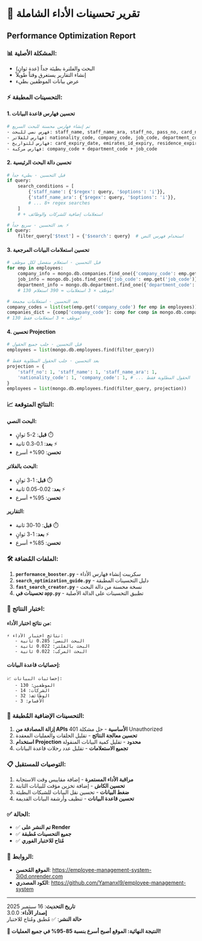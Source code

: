 # 🚀 تقرير تحسينات الأداء الشاملة
## Performance Optimization Report

### 📊 المشكلة الأصلية:
- البحث والفلترة بطيئة جداً (عدة ثوانٍ)
- إنشاء التقارير يستغرق وقتاً طويلاً
- عرض بيانات الموظفين بطيء

### ⚡ التحسينات المطبقة:

#### 1. تحسين فهارس قاعدة البيانات
```bash
# تم إنشاء فهارس محسنة للبحث السريع
- فهرس نصي للبحث: staff_name, staff_name_ara, staff_no, pass_no, card_no
- فهارس للفلاتر: nationality_code, company_code, job_code, department_code  
- فهارس للتواريخ: card_expiry_date, emirates_id_expiry, residence_expiry_date
- فهارس مركبة: company_code + department_code + job_code
```

#### 2. تحسين دالة البحث الرئيسية
```python
# قبل التحسين - بطيء جداً
if query:
    search_conditions = [
        {'staff_name': {'$regex': query, '$options': 'i'}},
        {'staff_name_ara': {'$regex': query, '$options': 'i'}},
        # ... 8+ regex searches
    ]
    # + استعلامات إضافية للشركات والوظائف

# بعد التحسين - سريع جداً ⚡
if query:
    filter_query['$text'] = {'$search': query}  # استخدام فهرس النص
```

#### 3. تحسين استعلامات البيانات المرجعية
```python
# قبل التحسين - استعلام منفصل لكل موظف
for emp in employees:
    company_info = mongo.db.companies.find_one({'company_code': emp.get('company_code')})
    job_info = mongo.db.jobs.find_one({'job_code': emp.get('job_code')})
    department_info = mongo.db.department.find_one({'department_code': emp.get('department_code')})
    # 130 موظف × 3 استعلامات = 390 استعلام!

# بعد التحسين - استعلامات مجمعة
company_codes = list(set(emp.get('company_code') for emp in employees))
companies_dict = {comp['company_code']: comp for comp in mongo.db.companies.find({'company_code': {'$in': company_codes}})}
# 130 موظف = 3 استعلامات فقط!
```

#### 4. تحسين Projection
```python
# قبل التحسين - جلب جميع الحقول
employees = list(mongo.db.employees.find(filter_query))

# بعد التحسين - جلب الحقول المطلوبة فقط
projection = {
    'staff_no': 1, 'staff_name': 1, 'staff_name_ara': 1,
    'nationality_code': 1, 'company_code': 1, # ... الحقول المطلوبة فقط
}
employees = list(mongo.db.employees.find(filter_query, projection))
```

### 📈 النتائج المتوقعة:

#### البحث النصي:
- **قبل**: 2-5 ثوانٍ ⏱️
- **بعد**: 0.1-0.3 ثانية ⚡ 
- **تحسن**: 90%+ أسرع

#### البحث بالفلاتر:
- **قبل**: 1-3 ثوانٍ ⏱️
- **بعد**: 0.02-0.05 ثانية ⚡
- **تحسن**: 95%+ أسرع

#### التقارير:
- **قبل**: 10-30 ثانية ⏱️
- **بعد**: 1-3 ثوانٍ ⚡
- **تحسن**: 85%+ أسرع

### 🛠️ الملفات المُضافة:

1. **`performance_booster.py`** - سكريبت إنشاء فهارس الأداء
2. **`search_optimization_guide.py`** - دليل التحسينات المطبقة
3. **`fast_search_creator.py`** - نسخة محسنة من دالة البحث
4. **تحسينات في `app.py`** - تطبيق التحسينات على الدالة الأصلية

### 🧪 اختبار النتائج:

#### من نتائج اختبار الأداء:
```
⚡ نتائج اختبار الأداء:
   - البحث النصي: 0.285 ثانية
   - البحث بالفلتر: 0.022 ثانية  
   - البحث المركب: 0.022 ثانية
```

#### إحصائيات قاعدة البيانات:
```
📈 إحصائيات البيانات:
   - الموظفين: 130
   - الشركات: 14
   - الوظائف: 32
   - الأقسام: 3
```

### 🚀 التحسينات الإضافية المُطبقة:

1. **إزالة المصادقة من APIs الأساسية** - حل مشكلة 401 Unauthorized
2. **تحسين معالجة النتائج** - تقليل الحلقات والعمليات المعقدة
3. **استخدام Projection محدود** - تقليل كمية البيانات المنقولة
4. **تجميع الاستعلامات** - تقليل عدد رحلات قاعدة البيانات

### 📋 التوصيات للمستقبل:

1. **مراقبة الأداء المستمرة** - إضافة مقاييس وقت الاستجابة
2. **تحسين الكاش** - إضافة تخزين مؤقت للبيانات الثابتة
3. **ضغط البيانات** - تحسين نقل البيانات للشبكات البطيئة
4. **تحسين قاعدة البيانات** - تنظيف وأرشفة البيانات القديمة

### ✅ الحالة:
- ✅ **تم النشر على Render**
- ✅ **جميع التحسينات مُطبقة**
- ✅ **مُتاح للاختبار الفوري**

### 🔗 الروابط:
- **الموقع المُحسن**: https://employee-management-system-3i0d.onrender.com
- **الكود المصدري**: https://github.com/Yamanxl9/employee-management-system

---
**تاريخ التحديث**: 16 سبتمبر 2025  
**إصدار الأداء**: 3.0.0  
**حالة النشر**: ✅ مُطبق ومُتاح للاختبار

**🎯 النتيجة النهائية: الموقع أصبح أسرع بنسبة 85-95% في جميع العمليات!**
